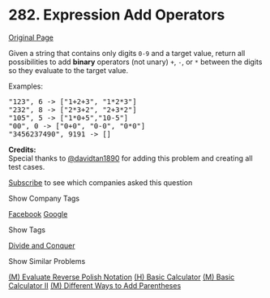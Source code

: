 # 282. Expression Add Operators

[Original Page](https://leetcode.com/problems/expression-add-operators/)

Given a string that contains only digits `0-9` and a target value, return all possibilities to add **binary** operators (not unary) `+`, `-`, or `*` between the digits so they evaluate to the target value.

Examples:  

<pre>"123", 6 -> ["1+2+3", "1*2*3"] 
"232", 8 -> ["2*3+2", "2+3*2"]
"105", 5 -> ["1*0+5","10-5"]
"00", 0 -> ["0+0", "0-0", "0*0"]
"3456237490", 9191 -> []
</pre>

**Credits:**  
Special thanks to [@davidtan1890](https://leetcode.com/discuss/user/davidtan1890) for adding this problem and creating all test cases.

<div>

[Subscribe](/subscribe/) to see which companies asked this question

</div>

<div>

<div id="company_tags" class="btn btn-xs btn-warning">Show Company Tags</div>

<span class="hidebutton">[Facebook](/company/facebook/) [Google](/company/google/)</span></div>

<div>

<div id="tags" class="btn btn-xs btn-warning">Show Tags</div>

<span class="hidebutton">[Divide and Conquer](/tag/divide-and-conquer/)</span></div>

<div>

<div id="similar" class="btn btn-xs btn-warning">Show Similar Problems</div>

<span class="hidebutton">[(M) Evaluate Reverse Polish Notation](/problems/evaluate-reverse-polish-notation/) [(H) Basic Calculator](/problems/basic-calculator/) [(M) Basic Calculator II](/problems/basic-calculator-ii/) [(M) Different Ways to Add Parentheses](/problems/different-ways-to-add-parentheses/)</span></div>